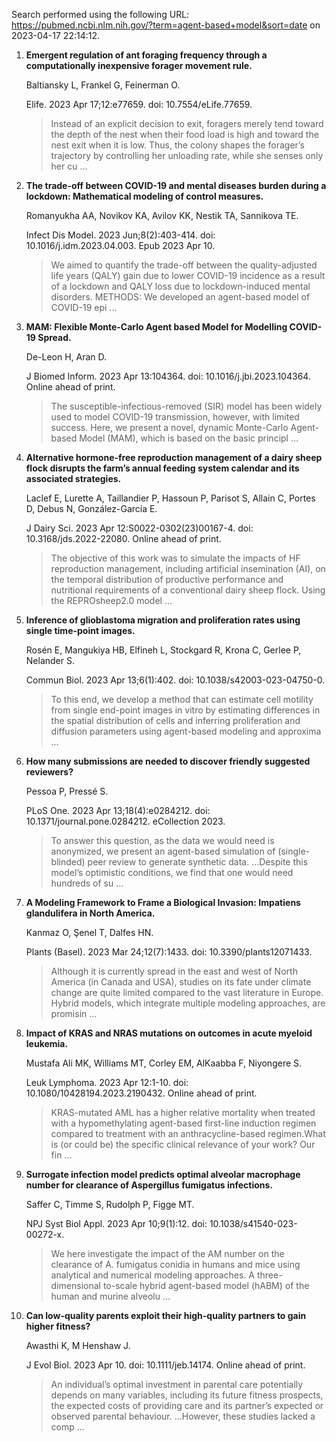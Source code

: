 Search performed using the following URL:
https://pubmed.ncbi.nlm.nih.gov/?term=agent-based+model&sort=date on
2023-04-17 22:14:12.

<div class="cell">

</div>

1.  **Emergent regulation of ant foraging frequency through a
    computationally inexpensive forager movement rule.**

    Baltiansky L, Frankel G, Feinerman O.

    Elife. 2023 Apr 17;12:e77659. doi: 10.7554/eLife.77659.

    > Instead of an explicit decision to exit, foragers merely tend
    > toward the depth of the nest when their food load is high and
    > toward the nest exit when it is low. Thus, the colony shapes the
    > forager’s trajectory by controlling her unloading rate, while she
    > senses only her cu …

2.  **The trade-off between COVID-19 and mental diseases burden during a
    lockdown: Mathematical modeling of control measures.**

    Romanyukha AA, Novikov KA, Avilov KK, Nestik TA, Sannikova TE.

    Infect Dis Model. 2023 Jun;8(2):403-414. doi:
    10.1016/j.idm.2023.04.003. Epub 2023 Apr 10.

    > We aimed to quantify the trade-off between the quality-adjusted
    > life years (QALY) gain due to lower COVID-19 incidence as a result
    > of a lockdown and QALY loss due to lockdown-induced mental
    > disorders. METHODS: We developed an agent-based model of COVID-19
    > epi …

3.  **MAM: Flexible Monte-Carlo Agent based Model for Modelling COVID-19
    Spread.**

    De-Leon H, Aran D.

    J Biomed Inform. 2023 Apr 13:104364. doi: 10.1016/j.jbi.2023.104364.
    Online ahead of print.

    > The susceptible-infectious-removed (SIR) model has been widely
    > used to model COVID-19 transmission, however, with limited
    > success. Here, we present a novel, dynamic Monte-Carlo Agent-based
    > Model (MAM), which is based on the basic principl …

4.  **Alternative hormone-free reproduction management of a dairy sheep
    flock disrupts the farm’s annual feeding system calendar and its
    associated strategies.**

    Laclef E, Lurette A, Taillandier P, Hassoun P, Parisot S, Allain C,
    Portes D, Debus N, González-García E.

    J Dairy Sci. 2023 Apr 12:S0022-0302(23)00167-4. doi:
    10.3168/jds.2022-22080. Online ahead of print.

    > The objective of this work was to simulate the impacts of HF
    > reproduction management, including artificial insemination (AI),
    > on the temporal distribution of productive performance and
    > nutritional requirements of a conventional dairy sheep flock.
    > Using the REPROsheep2.0 model …

5.  **Inference of glioblastoma migration and proliferation rates using
    single time-point images.**

    Rosén E, Mangukiya HB, Elfineh L, Stockgard R, Krona C, Gerlee P,
    Nelander S.

    Commun Biol. 2023 Apr 13;6(1):402. doi: 10.1038/s42003-023-04750-0.

    > To this end, we develop a method that can estimate cell motility
    > from single end-point images in vitro by estimating differences in
    > the spatial distribution of cells and inferring proliferation and
    > diffusion parameters using agent-based modeling and approxima …

6.  **How many submissions are needed to discover friendly suggested
    reviewers?**

    Pessoa P, Pressé S.

    PLoS One. 2023 Apr 13;18(4):e0284212. doi:
    10.1371/journal.pone.0284212. eCollection 2023.

    > To answer this question, as the data we would need is anonymized,
    > we present an agent-based simulation of (single-blinded) peer
    > review to generate synthetic data. …Despite this model’s
    > optimistic conditions, we find that one would need hundreds of su
    > …

7.  **A Modeling Framework to Frame a Biological Invasion: Impatiens
    glandulifera in North America.**

    Kanmaz O, Şenel T, Dalfes HN.

    Plants (Basel). 2023 Mar 24;12(7):1433. doi: 10.3390/plants12071433.

    > Although it is currently spread in the east and west of North
    > America (in Canada and USA), studies on its fate under climate
    > change are quite limited compared to the vast literature in
    > Europe. Hybrid models, which integrate multiple modeling
    > approaches, are promisin …

8.  **Impact of KRAS and NRAS mutations on outcomes in acute myeloid
    leukemia.**

    Mustafa Ali MK, Williams MT, Corley EM, AlKaabba F, Niyongere S.

    Leuk Lymphoma. 2023 Apr 12:1-10. doi: 10.1080/10428194.2023.2190432.
    Online ahead of print.

    > KRAS-mutated AML has a higher relative mortality when treated with
    > a hypomethylating agent-based first-line induction regimen
    > compared to treatment with an anthracycline-based regimen.What is
    > (or could be) the specific clinical relevance of your work? Our
    > fin …

9.  **Surrogate infection model predicts optimal alveolar macrophage
    number for clearance of Aspergillus fumigatus infections.**

    Saffer C, Timme S, Rudolph P, Figge MT.

    NPJ Syst Biol Appl. 2023 Apr 10;9(1):12. doi:
    10.1038/s41540-023-00272-x.

    > We here investigate the impact of the AM number on the clearance
    > of A. fumigatus conidia in humans and mice using analytical and
    > numerical modeling approaches. A three-dimensional to-scale hybrid
    > agent-based model (hABM) of the human and murine alveolu …

10. **Can low-quality parents exploit their high-quality partners to
    gain higher fitness?**

    Awasthi K, M Henshaw J.

    J Evol Biol. 2023 Apr 10. doi: 10.1111/jeb.14174. Online ahead of
    print.

    > An individual’s optimal investment in parental care potentially
    > depends on many variables, including its future fitness prospects,
    > the expected costs of providing care and its partner’s expected or
    > observed parental behaviour. …However, these studies lacked a comp
    > …
